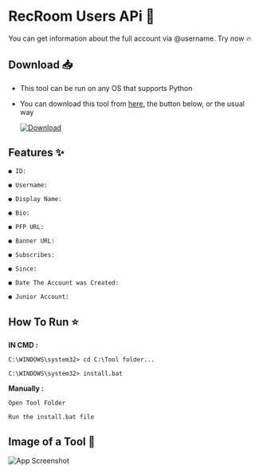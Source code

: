 
# **RecRoom Users APi 🔗**

You can get information about the full account via @username. Try now 🔥

## **Download** 📥

- This tool can be run on any OS that supports Python 

- You can download this tool from [here](https://github.com/7nun/RecRoom-Users-APi/archive/refs/heads/main.zip), the button below, or the usual way




  [![Download](https://cdn.discordapp.com/attachments/1189231005211570207/1209441419375157258/6000071_1.png?ex=65e6ef18&is=65d47a18&hm=c98116f378b15fa9d378da2804a862ac60daeeabdcd05fcfa4ea23e2a8f985b7&)]([https://choosealicense.com/licenses/mit/](https://github.com/7nun/RecRoom-Users-APi/archive/refs/heads/main.zip))
## **Features** ✨


```
● ID:

● Username:

● Display Name:

● Bio:

● PFP URL:

● Banner URL:

● Subscribes:

● Since:

● Date The Account was Created:

● Junior Account:
```
## **How To Run** ⭐


**IN CMD :**
```
C:\WINDOWS\system32> cd C:\Tool folder...
```
```
C:\WINDOWS\system32> install.bat
```

**Manually :**
```
Open Tool Folder
```
```
Run the install.bat file
```


## **Image of a Tool** 📸

![App Screenshot]([https://cdn.discordapp.com/attachments/1200643028507951126/1209820628215930913/image.png?ex=65e85043&is=65d5db43&hm=28ccd55fe6b6112003177660e51561c560ca6e3b5b6c3e814e9f97fdcf57a429&])

